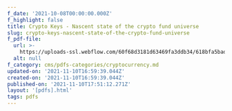 ```yaml
---
f_date: '2021-10-08T00:00:00.000Z'
f_highlight: false
title: Crypto Keys - Nascent state of the crypto fund universe
slug: crypto-keys-nascent-state-of-the-crypto-fund-universe
f_pdf-file:
  url: >-
    https://uploads-ssl.webflow.com/60f68d3181d63469fa3ddb34/618bfa5bad5e57dfe70cef04_UBS%20-%20Nascent%20state%20of%20the%20crypto%20fund%20universe.pdf
  alt: null
f_category: cms/pdfs-categories/cryptocurrency.md
updated-on: '2021-11-10T16:59:39.044Z'
created-on: '2021-11-10T16:59:39.044Z'
published-on: '2021-11-10T17:51:12.271Z'
layout: '[pdfs].html'
tags: pdfs
---
```



